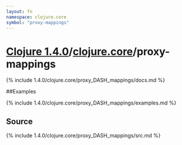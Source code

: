 ```yaml
---
layout: fn
namespace: clojure.core
symbol: "proxy-mappings"
---
```


# [Clojure 1.4.0](../../)/[clojure.core](../)/proxy-mappings

{% include 1.4.0/clojure.core/proxy_DASH_mappings/docs.md %}

##Examples

{% include 1.4.0/clojure.core/proxy_DASH_mappings/examples.md %}
## Source
{% include 1.4.0/clojure.core/proxy_DASH_mappings/src.md %}

